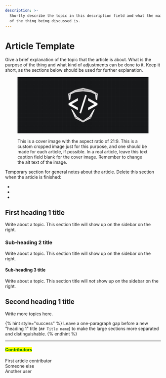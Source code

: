 ```yaml
---
description: >-
  Shortly describe the topic in this description field and what the main purpose
  of the thing being discussed is.
---
```


# Article Template

Give a brief explanation of the topic that the article is about. What is the purpose of the thing and what kind of adjustments can be done to it. Keep it short, as the sections below should be used for further explanation.

<figure><img src="../../../.gitbook/assets/cover-tsg-placeholder.jpg" alt="Article cover image"><figcaption><p>This is a cover image with the aspect ratio of 21:9. This is a custom cropped image just for this purpose, and one should be made for each article, if possible. In a real article, leave this text caption field blank for the cover image. Remember to change the alt text of the image.</p></figcaption></figure>

Temporary section for general notes about the article. Delete this section when the article is finished:

*
*
*

## First heading 1 title

Write about a topic. This section title will show up on the sidebar on the right.

### Sub-heading 2 title

Write about a topic. This section title will show up on the sidebar on the right.

#### Sub-heading 3 title

Write about a topic. This section title will _not_ show up on the sidebar on the right.



## Second heading 1 title

Write more topics here.

{% hint style="success" %}
Leave a one-paragraph gap before a new "heading 1" title (`## Title name`) to make the large sections more separated and distinguishable.
{% endhint %}



***

#### <mark style="color:green;">Contributors</mark>

First article contributor\
Someone else\
Another user
